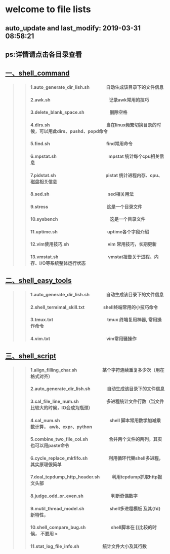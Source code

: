 

welcome to file lists
====
auto_update and last_modify: 2019-03-31 08:58:21
-------
ps:详情请点击各目录查看
-------
## [一、shell_command](https://github.com/lotluck/shell/tree/master/shell_command)<br>
>> ####    1.auto_generate_dir_lish.sh&ensp;&ensp;&ensp;&ensp;&ensp;&ensp;&ensp;   自动生成该目录下的文件信息
>> ####    2.awk.sh&ensp;&ensp;&ensp;&ensp;&ensp;&ensp;&ensp;&ensp;&ensp;&ensp;&ensp;&ensp;&ensp;&ensp;&ensp;&ensp;&ensp;&ensp;&ensp;&ensp;&ensp;&ensp;&ensp;&ensp;&ensp;&ensp;   记录awk常用的技巧
>> ####    3.delete_blank_space.sh&ensp;&ensp;&ensp;&ensp;&ensp;&ensp;&ensp;&ensp;&ensp;&ensp;&ensp;   删除空格
>> ####    4.dirs.sh&ensp;&ensp;&ensp;&ensp;&ensp;&ensp;&ensp;&ensp;&ensp;&ensp;&ensp;&ensp;&ensp;&ensp;&ensp;&ensp;&ensp;&ensp;&ensp;&ensp;&ensp;&ensp;&ensp;&ensp;&ensp;   当在linux频繁切换目录的时候，可以用此dirs、pushd、popd命令
>> ####    5.find.sh&ensp;&ensp;&ensp;&ensp;&ensp;&ensp;&ensp;&ensp;&ensp;&ensp;&ensp;&ensp;&ensp;&ensp;&ensp;&ensp;&ensp;&ensp;&ensp;&ensp;&ensp;&ensp;&ensp;&ensp;&ensp;   find常用命令
>> ####    6.mpstat.sh&ensp;&ensp;&ensp;&ensp;&ensp;&ensp;&ensp;&ensp;&ensp;&ensp;&ensp;&ensp;&ensp;&ensp;&ensp;&ensp;&ensp;&ensp;&ensp;&ensp;&ensp;&ensp;&ensp;   mpstat 统计每个cpu相关信息
>> ####    7.pidstat.sh&ensp;&ensp;&ensp;&ensp;&ensp;&ensp;&ensp;&ensp;&ensp;&ensp;&ensp;&ensp;&ensp;&ensp;&ensp;&ensp;&ensp;&ensp;&ensp;&ensp;&ensp;&ensp;   pistat 统计进程内存、cpu、磁盘相关信息
>> ####    8.sed.sh&ensp;&ensp;&ensp;&ensp;&ensp;&ensp;&ensp;&ensp;&ensp;&ensp;&ensp;&ensp;&ensp;&ensp;&ensp;&ensp;&ensp;&ensp;&ensp;&ensp;&ensp;&ensp;&ensp;&ensp;&ensp;&ensp;   sed相关用法
>> ####    9.stress&ensp;&ensp;&ensp;&ensp;&ensp;&ensp;&ensp;&ensp;&ensp;&ensp;&ensp;&ensp;&ensp;&ensp;&ensp;&ensp;&ensp;&ensp;&ensp;&ensp;&ensp;&ensp;&ensp;&ensp;&ensp;&ensp; 这是一个目录文件
>> ####    10.sysbench&ensp;&ensp;&ensp;&ensp;&ensp;&ensp;&ensp;&ensp;&ensp;&ensp;&ensp;&ensp;&ensp;&ensp;&ensp;&ensp;&ensp;&ensp;&ensp;&ensp;&ensp;&ensp;&ensp; 这是一个目录文件
>> ####    11.uptime.sh&ensp;&ensp;&ensp;&ensp;&ensp;&ensp;&ensp;&ensp;&ensp;&ensp;&ensp;&ensp;&ensp;&ensp;&ensp;&ensp;&ensp;&ensp;&ensp;&ensp;&ensp;&ensp;   uptime各个字段介绍
>> ####    12.vim使用技巧.sh&ensp;&ensp;&ensp;&ensp;&ensp;&ensp;&ensp;&ensp;&ensp;&ensp;&ensp;&ensp;&ensp;&ensp;&ensp;&ensp;&ensp;   vim 常用技巧，长期更新
>> ####    13.vmstat.sh&ensp;&ensp;&ensp;&ensp;&ensp;&ensp;&ensp;&ensp;&ensp;&ensp;&ensp;&ensp;&ensp;&ensp;&ensp;&ensp;&ensp;&ensp;&ensp;&ensp;&ensp;&ensp;   vmstat报告关于进程、内存、I/O等系统整体运行状态




## [二、shell_easy_tools](https://github.com/lotluck/shell/tree/master/shell_easy_tools)<br>
>> ####    1.auto_generate_dir_lish.sh&ensp;&ensp;&ensp;&ensp;&ensp;&ensp;&ensp;   自动生成该目录下的文件信息
>> ####    2.shell_termimal_skill.txt&ensp;&ensp;&ensp;&ensp;&ensp;&ensp;&ensp;&ensp;    shell终端常用的小技巧命令
>> ####    3.tmux.txt&ensp;&ensp;&ensp;&ensp;&ensp;&ensp;&ensp;&ensp;&ensp;&ensp;&ensp;&ensp;&ensp;&ensp;&ensp;&ensp;&ensp;&ensp;&ensp;&ensp;&ensp;&ensp;&ensp;&ensp;   tmux 终端复用神器, 常用操作命令
>> ####    4.vim.txt&ensp;&ensp;&ensp;&ensp;&ensp;&ensp;&ensp;&ensp;&ensp;&ensp;&ensp;&ensp;&ensp;&ensp;&ensp;&ensp;&ensp;&ensp;&ensp;&ensp;&ensp;&ensp;&ensp;&ensp;&ensp;    vim常用骚操作




## [三、shell_script](https://github.com/lotluck/shell/tree/master/shell_script)<br>
>> ####    1.align_filling_char.sh&ensp;&ensp;&ensp;&ensp;&ensp;&ensp;&ensp;&ensp;&ensp;&ensp;&ensp;    某个字符连续重复多少次（用在格式对齐）
>> ####    2.auto_generate_dir_lish.sh&ensp;&ensp;&ensp;&ensp;&ensp;&ensp;&ensp;   自动生成该目录下的文件信息
>> ####    3.cal_file_line_num.sh&ensp;&ensp;&ensp;&ensp;&ensp;&ensp;&ensp;&ensp;&ensp;&ensp;&ensp;&ensp;   多进程统计文件行数（当文件比较大的时候，IO会成为瓶颈）
>> ####    4.cal_num.sh&ensp;&ensp;&ensp;&ensp;&ensp;&ensp;&ensp;&ensp;&ensp;&ensp;&ensp;&ensp;&ensp;&ensp;&ensp;&ensp;&ensp;&ensp;&ensp;&ensp;&ensp;&ensp;   shell 脚本常用数学加减乘数计算， awk、expr、python
>> ####    5.combine_two_file_col.sh&ensp;&ensp;&ensp;&ensp;&ensp;&ensp;&ensp;&ensp;&ensp;   合并两个文件的两列，其实也可以用paste命令
>> ####    6.cycle_replace_mkfifo.sh&ensp;&ensp;&ensp;&ensp;&ensp;&ensp;&ensp;&ensp;&ensp;   利用循环代替shell多进程，其实原理很简单
>> ####    7.deal_tcpdump_http_header.sh&ensp;&ensp;&ensp;&ensp;&ensp;   利用tcpdump抓取http报文头部
>> ####    8.judge_odd_or_even.sh&ensp;&ensp;&ensp;&ensp;&ensp;&ensp;&ensp;&ensp;&ensp;&ensp;&ensp;&ensp;   判断奇偶数字
>> ####    9.mutil_thread_model.sh&ensp;&ensp;&ensp;&ensp;&ensp;&ensp;&ensp;&ensp;&ensp;&ensp;&ensp;   shell多进程模板 及其{fd}新特性，
>> ####    10.shell_compare_bug.sh&ensp;&ensp;&ensp;&ensp;&ensp;&ensp;&ensp;&ensp;&ensp;&ensp;&ensp;    shell脚本在 []比较的时候， 不要用 > 
>> ####    11.stat_log_file_info.sh&ensp;&ensp;&ensp;&ensp;&ensp;&ensp;&ensp;&ensp;&ensp;&ensp;   统计文件大小及其行数




